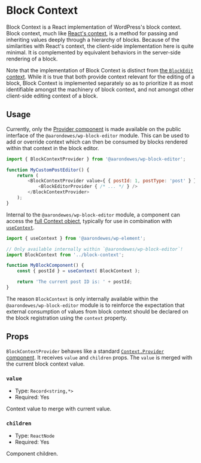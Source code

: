 # Block Context

Block Context is a React implementation of WordPress's block context. Block context, much like [React's context](https://reactjs.org/docs/context.html), is a method for passing and inheriting values deeply through a hierarchy of blocks. Because of the similarities with React's context, the client-side implementation here is quite minimal. It is complemented by equivalent behaviors in the server-side rendering of a block.

Note that the implementation of Block Context is distinct from [the `BlockEdit` context](../block-edit). While it is true that both provide context relevant for the editing of a block, Block Context is implemented separately so as to prioritize it as most identifiable amongst the machinery of block context, and not amongst other client-side editing context of a block.

## Usage

Currently, only the [Provider component](https://reactjs.org/docs/context.html#contextprovider) is made available on the public interface of the `@aarondewes/wp-block-editor` module. This can be used to add or override context which can then be consumed by blocks rendered within that context in the block editor.

```js
import { BlockContextProvider } from '@aarondewes/wp-block-editor';

function MyCustomPostEditor() {
	return (
		<BlockContextProvider value={ { postId: 1, postType: 'post' } }>
			<BlockEditorProvider { /* ... */ } />
		</BlockContextProvider>
	);
}
```

Internal to the `@aarondewes/wp-block-editor` module, a component can access the [full Context object](https://reactjs.org/docs/context.html#api), typically for use in combination with [`useContext`](https://reactjs.org/docs/hooks-reference.html#usecontext).

```js
import { useContext } from '@aarondewes/wp-element';

// Only available internally within `@aarondewes/wp-block-editor`!
import BlockContext from '../block-context';

function MyBlockComponent() {
	const { postId } = useContext( BlockContext );

	return 'The current post ID is: ' + postId;
}
```

The reason `BlockContext` is only internally available within the `@aarondewes/wp-block-editor` module is to reinforce the expectation that external consumption of values from block context should be declared on the block registration using the `context` property.

## Props

`BlockContextProvider` behaves like a standard [`Context.Provider` component](https://reactjs.org/docs/context.html#contextprovider). It receives `value` and `children` props. The `value` is merged with the current block context value.

### `value`

-   Type: `Record<string,*>`
-   Required: Yes

Context value to merge with current value.

### `children`

-   Type: `ReactNode`
-   Required: Yes

Component children.
